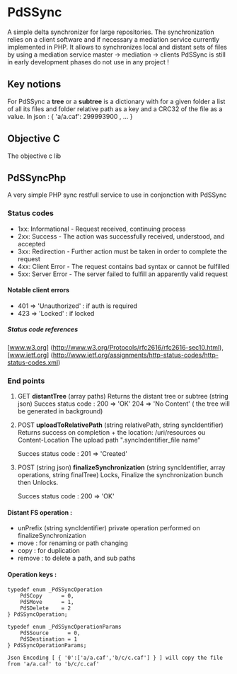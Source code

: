 # PdSSync #

A simple delta synchronizer for large repositories.
The synchronization relies on a client software and if necessary a mediation service currently implemented in PHP.
It allows to synchronizes local and distant sets of files by using a mediation service master  -> mediation -> clients
PdSSync is still in early development phases do not use in any project !

## Key notions ##
For PdSSync a **tree** or a **subtree** is a dictionary with for a given folder a list of all its files and folder relative path as a key and a CRC32 of the file as a value.
	In json : { 'a/a.caf': 299993900 , ... } 
	
## Objective C ##
The objective c lib 

## PdSSyncPhp ##
A very simple PHP sync restfull service to use in conjonction with PdSSync

### Status codes ###

* 1xx: Informational - Request received, continuing process
* 2xx: Success - The action was successfully received, understood, and accepted
* 3xx: Redirection - Further action must be taken in order to complete the request
* 4xx: Client Error - The request contains bad syntax or cannot be fulfilled
* 5xx: Server Error - The server failed to fulfill an apparently valid request

#### Notable client errors ####

* 401 => 'Unauthorized' : if auth is required
* 423 => 'Locked' : if locked

##### Status code references ####
[www.w3.org] (http://www.w3.org/Protocols/rfc2616/rfc2616-sec10.html), [www.ietf.org] (http://www.ietf.org/assignments/http-status-codes/http-status-codes.xml)

### End points ###

1. GET **distantTree** (array paths)
Returns the distant tree or subtree (string json)
	Succes status code : 
	200 => 'OK'
	204 => 'No Content' ( the tree will be generated in background)

2. POST **uploadToRelativePath** (string relativePath, string syncIdentifier)
Returns success on completion + the location: /uri/resources  ou Content-Location 
The upload path ".syncIndentifier_file name"

	Succes status code : 201 => 'Created'

3. POST (string json) **finalizeSynchronization** (string syncIdentifier, array operations, string finalTree)
Locks, Finalize the synchronization bunch then Unlocks.

	Succes status code : 200 => 'OK'



#### Distant FS operation : ####
* unPrefix (string syncIdentifier) private operation performed on finalizeSynchronization
* move : for renaming or path changing
* copy : for duplication 
* remove : to delete a path, and sub paths

#### Operation keys : ####

	typedef enum _PdSSyncOperation 
		PdSCopy      = 0,
		PdSMove      = 1,
		PdSDelete    = 2
	} PdSSyncOperation;

	typedef enum _PdSSyncOperationParams 
		PdSSource      = 0,
		PdSDestination = 1
	} PdSSyncOperationParams;
	
	Json Encoding [ { '0':['a/a.caf','b/c/c.caf'] } ] will copy the file from 'a/a.caf' to 'b/c/c.caf'

